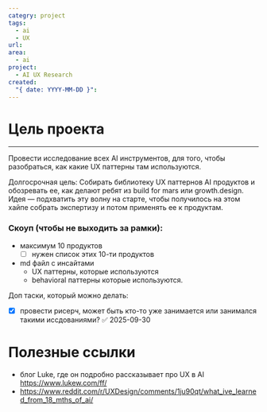 ```yaml
---
categry: project
tags:
  - ai
  - UX
url:
area:
  - ai
project:
  - AI UX Research
created:
  "{ date: YYYY-MM-DD }":
---
```


# Цель проекта
---
Провести исследование всех AI инструментов, для того, чтобы разобраться, как какие UX паттерны там используются. 

Долгосрочная цель: 
Собирать библиотеку UX паттернов AI продуктов и обозревать ее, как делают ребят из build for mars или growth.design. Идея — подхватить эту волну на старте, чтобы получилось на этом хайпе собрать экспертизу и потом применять ее к продуктам. 

### Скоуп (чтобы не выходить за рамки):
- максимум 10 продуктов
	- [ ] нужен список этих 10-ти продуктов 
- md файл с инсайтами
	- UX паттерны, которые используются
	- behavioral паттерны которые используются. 

Доп таски, который можно делать:
- [x] провести рисерч, может быть кто-то уже занимается или занимался такими иссдованиями? ✅ 2025-09-30

# Полезные ссылки
- блог Luke, где он подробно рассказывает про UX в AI https://www.lukew.com/ff/
- https://www.reddit.com/r/UXDesign/comments/1ju90qt/what_ive_learned_from_18_mths_of_ai/



